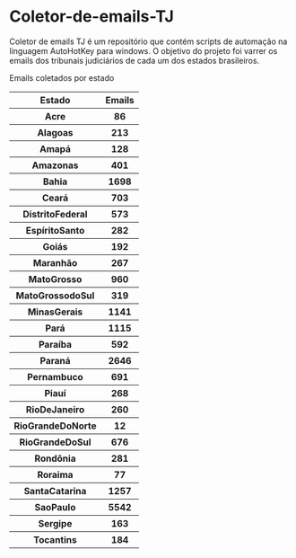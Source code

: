 # Coletor-de-emails-TJ
Coletor de emails TJ é um repositório que contém scripts de automação na linguagem AutoHotKey para windows. O objetivo do projeto foi varrer os emails dos tribunais judiciários de cada
um dos estados brasileiros.

Emails coletados por estado	
	
<table >
<tr><th>Estado</th><th>	Emails</th></tr>
<tr><th>Acre</th><th>	86</th></tr>
<tr><th>Alagoas</th><th>	213</th></tr>
<tr><th>Amapá</th><th>	128</th></tr>
<tr><th>Amazonas</th><th>	401</th></tr>
<tr><th>Bahia</th><th>	1698</th></tr>
<tr><th>Ceará</th><th>	703</th></tr>
<tr><th>DistritoFederal</th><th>	573</th></tr>
<tr><th>EspíritoSanto</th><th>	282</th></tr>
<tr><th>Goiás</th><th>	192</th></tr>
<tr><th>Maranhão</th><th>	267</th></tr>
<tr><th>MatoGrosso</th><th>	960</th></tr>
<tr><th>MatoGrossodoSul</th><th>	319</th></tr>
<tr><th>MinasGerais</th><th>	1141</th></tr>
<tr><th>Pará</th><th>	1115</th></tr>
<tr><th>Paraíba</th><th>	592</th></tr>
<tr><th>Paraná</th><th>	2646</th></tr>
<tr><th>Pernambuco</th><th>	691</th></tr>
<tr><th>Piauí</th><th>	268</th></tr>
<tr><th>RioDeJaneiro</th><th>	260</th></tr>
<tr><th>RioGrandeDoNorte</th><th>	12</th></tr>
<tr><th>RioGrandeDoSul</th><th>	676</th></tr>
<tr><th>Rondônia</th><th>	281</th></tr>
<tr><th>Roraima</th><th>	77</th></tr>
<tr><th>SantaCatarina</th><th>	1257</th></tr>
<tr><th>SaoPaulo</th><th>	5542</th></tr>
<tr><th>Sergipe</th><th>	163</th></tr>
<tr><th>Tocantins</th><th>	184</th></tr>
</table>
